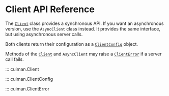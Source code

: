 # Client API Reference

The [`Client`](#cuiman.Client) class provides a synchronous API.
If you want an asynchronous version, use the `AsyncClient` class instead.
It provides the same interface, but using asynchronous server calls.

Both clients return their configuration as a 
[`ClientConfig`](#cuiman.ClientConfig) object.

Methods of the [`Client`](#cuiman.Client) and `AsyncClient` 
may raise a [`ClientError`](#cuiman.ClientError) if a server call fails. 

::: cuiman.Client

::: cuiman.ClientConfig

::: cuiman.ClientError
